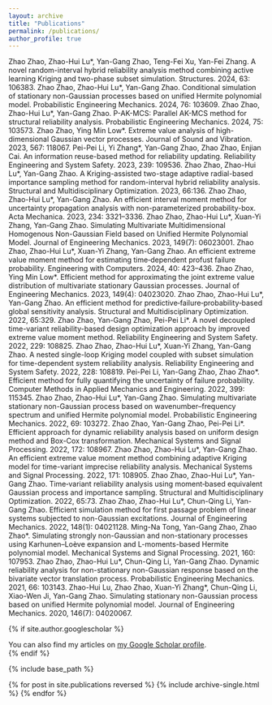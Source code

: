 ```yaml
---
layout: archive
title: "Publications"
permalink: /publications/
author_profile: true
---
```


Zhao Zhao, Zhao-Hui Lu*, Yan-Gang Zhao, Teng-Fei Xu, Yan-Fei Zhang. A novel random-interval hybrid reliability analysis method combining active learning Kriging and two-phase subset simulation. Structures. 2024, 63: 106383.
Zhao Zhao, Zhao-Hui Lu*, Yan-Gang Zhao. Conditional simulation of stationary non-Gaussian processes based on
unified Hermite polynomial model. Probabilistic Engineering Mechanics. 2024, 76: 103609.
Zhao Zhao, Zhao-Hui Lu*, Yan-Gang Zhao. P-AK-MCS: Parallel AK-MCS method for structural reliability analysis. Probabilistic Engineering Mechanics. 2024, 75: 103573.
Zhao Zhao, Ying Min Low*. Extreme value analysis of high-dimensional Gaussian vector processes. Journal of Sound and Vibration. 2023, 567: 118067.
Pei-Pei Li, Yi Zhang*, Yan-Gang Zhao, Zhao Zhao, Enjian Cai. An information reuse-based method for reliability updating. Reliability Engineering and System Safety. 2023, 239: 109536.
Zhao Zhao, Zhao-Hui Lu*, Yan-Gang Zhao. A Kriging-assisted two-stage adaptive radial-based importance sampling method for random-interval hybrid reliability analysis. Structural and Multidisciplinary Optimization. 2023, 66:136.
Zhao Zhao, Zhao-Hui Lu*, Yan-Gang Zhao. An efficient interval moment method for uncertainty propagation analysis with non-parameterized probability-box. Acta Mechanica. 2023, 234: 3321–3336.
Zhao Zhao, Zhao-Hui Lu*, Xuan-Yi Zhang, Yan-Gang Zhao. Simulating Multivariate Multidimensional Homogenous Non-Gaussian Field based on Unified Hermite Polynomial Model. Journal of Engineering Mechanics. 2023, 149(7): 06023001.
Zhao Zhao, Zhao-Hui Lu*, Xuan-Yi Zhang, Yan-Gang Zhao. An efficient extreme value moment method for estimating time‑dependent profust failure probability. Engineering with Computers. 2024, 40: 423–436.
Zhao Zhao, Ying Min Low*. Efficient method for approximating the joint extreme value distribution of multivariate stationary Gaussian processes. Journal of Engineering Mechanics. 2023, 149(4): 04023020.
Zhao Zhao, Zhao-Hui Lu*, Yan-Gang Zhao. An efficient method for predictive‑failure‑probability‑based global sensitivity analysis. Structural and Multidisciplinary Optimization. 2022, 65:329.
Zhao Zhao, Yan-Gang Zhao, Pei-Pei Li*. A novel decoupled time-variant reliability-based design optimization approach by improved extreme value moment method. Reliability Engineering and System Safety. 2022, 229: 108825.
Zhao Zhao, Zhao-Hui Lu*, Xuan-Yi Zhang, Yan-Gang Zhao. A nested single-loop Kriging model coupled with subset simulation for time-dependent system reliability analysis. Reliability Engineering and System Safety. 2022, 228: 108819.
Pei-Pei Li, Yan-Gang Zhao, Zhao Zhao*. Efficient method for fully quantifying the uncertainty of failure probability. Computer Methods in Applied Mechanics and Engineering. 2022, 399: 115345.
Zhao Zhao, Zhao-Hui Lu*, Yan-Gang Zhao. Simulating multivariate stationary non-Gaussian process based on wavenumber–frequency spectrum and unified Hermite polynomial model. Probabilistic Engineering Mechanics. 2022, 69: 103272.
Zhao Zhao, Yan-Gang Zhao, Pei-Pei Li*. Efficient approach for dynamic reliability analysis based on uniform design method and Box-Cox transformation. Mechanical Systems and Signal Processing. 2022, 172: 108967.
Zhao Zhao, Zhao-Hui Lu*, Yan-Gang Zhao. An efficient extreme value moment method combining adaptive Kriging model for time-variant imprecise reliability analysis. Mechanical Systems and Signal Processing. 2022, 171: 108905.
Zhao Zhao, Zhao-Hui Lu*, Yan-Gang Zhao. Time‑variant reliability analysis using moment‑based equivalent Gaussian process and importance sampling. Structural and Multidisciplinary Optimization. 2022, 65:73.
Zhao Zhao, Zhao-Hui Lu*, Chun-Qing Li, Yan-Gang Zhao. Efficient simulation method for first passage problem of linear systems subjected to non-Gaussian excitations. Journal of Engineering Mechanics. 2022, 148(1): 04021128.
Ming-Na Tong, Yan-Gang Zhao, Zhao Zhao*. Simulating strongly non-Gaussian and non-stationary processes using Karhunen–Loève expansion and L-moments-based Hermite polynomial model. Mechanical Systems and Signal Processing. 2021, 160: 107953.
Zhao Zhao, Zhao-Hui Lu*, Chun-Qing Li, Yan-Gang Zhao. Dynamic reliability analysis for non-stationary non-Gaussian response based on the bivariate vector translation process. Probabilistic Engineering Mechanics. 2021, 66: 103143.
Zhao-Hui Lu, Zhao Zhao, Xuan-Yi Zhang*, Chun-Qing Li, Xiao-Wen Ji, Yan-Gang Zhao. Simulating stationary non-Gaussian process based on unified Hermite polynomial model. Journal of Engineering Mechanics. 2020, 146(7): 04020067.

{% if site.author.googlescholar %}
  <div class="wordwrap">You can also find my articles on <a href="{{site.author.googlescholar}}">my Google Scholar profile</a>.</div>
{% endif %}

{% include base_path %}

{% for post in site.publications reversed %}
  {% include archive-single.html %}
{% endfor %}

